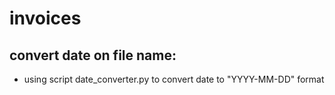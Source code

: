 # invoices

## convert date on file name:

* using script date_converter.py to convert date to "YYYY-MM-DD" format